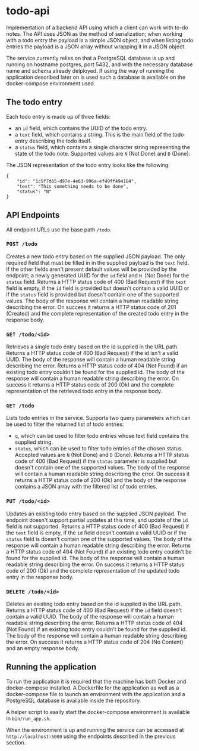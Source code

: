 # todo-api

Implementation of a backend API using which a client can work with to-do notes.
The API uses JSON as the method of serialization; when working with a todo entry
the payload is a simple JSON object, and when listing todo entries the payload is
a JSON array without wrapping it in a JSON object.

The service currently relies on that a PostgreSQL database is up and running on hostname
postgres, port 5432, and with the necessary database name and schema already delployed.
If using the way of running the application described later on is used such a database is
available on the docker-compose environment used.


## The todo entry

Each todo entry is made up of three fields:
- an `id` field, which contains the UUID of the todo entry.
- a `text` field, which contains a string. This is the main field of the todo entry describing the todo itself.
- a `status` field, which contains a single character string representing the state of the todo note. Supported values are `N` (Not Done) and `D` (Done).

The JSON representation of the todo entry looks like the following:
```
{
    "id": "1c5f7d65-d97e-4e63-996a-ef49ff494184",
    "text": "This something needs to be done",
    "status": "N"
}
```


## API Endpoints
All endpoint URLs use the base path `/todo`.

### `POST /todo`

Creates a new todo entry based on the supplied JSON payload.
The only required field that must be filled in in the supplied payload is the `text` field.
If the other fields aren't present default values will be provided by the endpoint; a newly generated UUID for the `id` field and `N `(Not Done) for the `status` field.
Returns a HTTP status code of 400 (Bad Request) if the `text` field is empty, if the `id` field is provided but doesn't contain a valid UUID or if the `status` field is
provided but doesn't contain one of the supported values. The body of the response will contain a human readable string describing the error.
On success it returns a HTTP status code of 201 (Created) and the complete representation of the created todo entry in the response body.

### `GET /todo/<id>`

Retrieves a single todo entry based on the id supplied in the URL path.
Returns a HTTP status code of 400 (Bad Request) if the id isn't a valid UUID. The body of the response will contain a human readable string describing the error.
Returns a HTTP status code of 404 (Not Found) if an existing todo entry couldn't be found for the supplied id. The body of the response will contain a human readable string describing the error.
On success it returns a HTTP status code of 200 (Ok) and the complete representation of the retrieved todo entry in the response body.

### `GET /todo`

Lists todo entries in the service.
Supports two query parameters which can be used to filter the returned list of todo entries:
- `q`, which can be used to filter todo entries whose text field contains the supplied string.
- `status`, which can be used to filter todo entries of the chosen status. Accepted values are `N` (Not Done) and `D` (Done).
Returns a HTTP status code of 400 (Bad Request) if the `status` parameter is supplied but doesn't contain one of the supported values. The body of the response will contain a human readable string describing the error.
On success it returns a HTTP status code of 200 (Ok) and the body of the response contains a JSON array with the filtered list of todo entries.

### `PUT /todo/<id>`

Updates an existing todo entry based on the supplied JSON payload.
The endpoint doesn't support partial updates at this time, and update of the `id` field is not supported.
Returns a HTTP status code of 400 (Bad Request) if the `text` field is empty, if the `id` field doesn't contain a valid UUID or if the `status` field is doesn't contain one of the supported values. The body of the response will contain a human readable string describing the error.
Returns a HTTP status code of 404 (Not Found) if an existing todo entry couldn't be found for the supplied id. The body of the response will contain a human readable string describing the error.
On success it returns a HTTP status code of 200 (Ok) and the complete representation of the updated todo entry in the response body.

### `DELETE /todo/<id>`

Deletes an existing todo entry based on the id supplied in the URL path.
Returns a HTTP status code of 400 (Bad Request) if the `id` field doesn't contain a valid UUID. The body of the response will contain a human readable string describing the error.
Returns a HTTP status code of 404 (Not Found) if an existing todo entry couldn't be found for the supplied id. The body of the response will contain a human readable string describing the error.
On success it returns a HTTP status code of 204 (No Content) and an empty response body.


## Running the application

To run the application it is required that the machine has both Docker and docker-compose installed. A Dockerfile for the application as well as a docker-compose file to launch an environment
with the application and a PostgreSQL database is available inside the repository.

A helper script to easily start the docker-compose environment is available in `bin/run_app.sh`.

When the environment is up and running the service can be accessed at `http://localhost:5000` using the endpoints described in the previous section.
